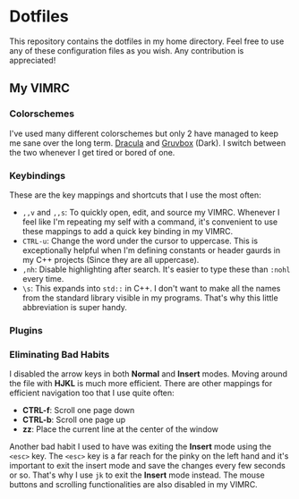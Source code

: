 # Dotfiles

This repository contains the dotfiles in my home directory. Feel free to use any of these configuration files as you wish. Any contribution is appreciated!

## My VIMRC

### Colorschemes

I've used many different colorschemes but only 2 have managed to keep me sane over the long term. [Dracula](https://github.com/dracula/vim) and [Gruvbox](https://github.com/morhetz/gruvbox) (Dark). I switch between the two whenever I get tired or bored of one.

### Keybindings

These are the key mappings and shortcuts that I use the most often:

* `,,v` and `,,s`: To quickly open, edit, and source my VIMRC. Whenever I feel like I'm repeating my self with a command, it's convenient to use these mappings to add a quick key binding in my VIMRC.
* `CTRL-u`: Change the word under the cursor to uppercase. This is exceptionally helpful when I'm defining constants or header gaurds in my C++ projects (Since they are all uppercase).
* `,nh`: Disable highlighting after search. It's easier to type these than `:nohl` every time.
* `\s`: This expands into `std::` in C++. I don't want to make all the names from the standard library visible in my programs. That's why this little abbreviation is super handy. 

### Plugins

### Eliminating Bad Habits

I disabled the arrow keys in both **Normal** and **Insert** modes. Moving around the file with **HJKL** is much more efficient. There are other mappings for efficient navigation too that I use quite often:

* **CTRL-f**: Scroll one page down
* **CTRL-b**: Scroll one page up
* **zz**: Place the current line at the center of the window

Another bad habit I used to have was exiting the **Insert** mode using the `<esc>` key. The `<esc>` key is a far reach for the pinky on the left hand and it's important to exit the insert mode and save the changes every few seconds or so. That's why I use `jk` to exit the **Insert** mode instead. The mouse buttons and scrolling functionalities are also disabled in my VIMRC.
